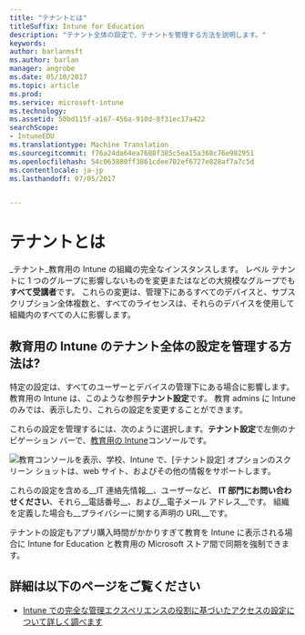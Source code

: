 ```yaml
---
title: "テナントとは"
titleSuffix: Intune for Education
description: "テナント全体の設定で、テナントを管理する方法を説明します。"
keywords: 
author: barlanmsft
ms.author: barlan
manager: angrobe
ms.date: 05/10/2017
ms.topic: article
ms.prod: 
ms.service: microsoft-intune
ms.technology: 
ms.assetid: 50bd115f-a167-456a-910d-8f31ec17a422
searchScope:
- IntuneEDU
ms.translationtype: Machine Translation
ms.sourcegitcommit: f76a24da64ea7688f385c5ea15a368c76e982951
ms.openlocfilehash: 54c063880ff3861cdee702ef6727e828af7a7c5d
ms.contentlocale: ja-jp
ms.lasthandoff: 07/05/2017


---
```


# <a name="what-are-tenants"></a>テナントとは

_テナント_教育用の Intune の組織の完全なインスタンスします。 レベル テナントに 1 つのグループに影響しないものを変更またはなどの大規模なグループでも**すべて受講者**です。 これらの変更は、管理下にあるすべてのデバイスと、サブスクリプション全体複数と、すべてのライセンスは、それらのデバイスを使用して組織内のすべての人に影響します。

## <a name="how-do-i-manage-tenant-wide-settings-in-intune-for-education"></a>教育用の Intune のテナント全体の設定を管理する方法は?

特定の設定は、すべてのユーザーとデバイスの管理下にある場合に影響します。 教育用の Intune は、このような参照**テナント設定**です。 教育 admins に Intune のみでは、表示したり、これらの設定を変更することができます。

これらの設定を管理するには、次のように選択します。**テナント設定**で左側のナビゲーション バーで、[教育用の Intune](https://intuneeducation.portal.azure.com)コンソールです。

  ![教育コンソールを表示、学校、Intune で、[テナント設定] オプションのスクリーン ショットは、web サイト、およびその他の情報をサポートします。 ](./media/tenant-001-settings-screen.png)

これらの設定を含める__IT 連絡先情報__、ユーザーなど、 __IT 部門にお問い合わせください__、それら__電話番号__、および__電子メール アドレス__です。 組織を定義した場合も__プライバシーに関する声明の URL__です。

テナントの設定もアプリ購入時間がかかりすぎて教育を Intune に表示される場合に Intune for Education と教育用の Microsoft ストア間で同期を強制できます。

## <a name="find-out-more"></a>詳細は以下のページをご覧ください

- [Intune での完全な管理エクスペリエンスの役割に基づいたアクセスの設定について詳しく調べます](https://docs.microsoft.com/intune-azure/access-control/role-based-access-control)

